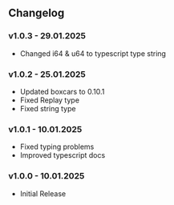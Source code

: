 ## Changelog

### v1.0.3 - 29.01.2025
- Changed i64 & u64 to typescript type string

### v1.0.2 - 25.01.2025
- Updated boxcars to 0.10.1
- Fixed Replay type
- Fixed string type

### v1.0.1 - 10.01.2025
- Fixed typing problems
- Improved typescript docs

### v1.0.0 - 10.01.2025
- Initial Release